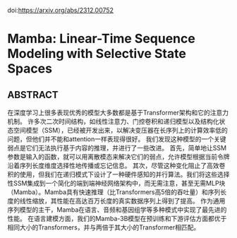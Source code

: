 doi:https://arxiv.org/abs/2312.00752
# Mamba: Linear-Time Sequence Modeling with Selective State Spaces
## ABSTRACT
在深度学习上很多表现优秀的模型大多数都是基于Transformer架构和它的注意力机制。
许多次二次时间结构，如线性注意力、门控卷积和递归模型以及结构化状态空间模型（SSM），已经被开发出来，以解决变压器在长序列上的计算效率低的问题，但他们并不能和attention一样表现得很好。
我们发现这种模型的一个关键弱点是它们无法执行基于内容的推理，并进行了一些改进。
首先，简单地让SSM参数是输入的函数，就可以用离散模态来解决它们的弱点，允许模型根据当前令牌沿着序列长度维度选择性地传播或忘记信息。
其次，尽管这种变化阻止了高效卷积的使用，但我们在递归模式下设计了一种硬件感知的并行算法。我们将这些选择性SSM集成到一个简化的端到端神经网络架构中，而无需注意，甚至无需MLP块（Mamba）。Mamba具有快速推理（比Transformers高5倍的吞吐量）和序列长度的线性缩放，其性能在高达百万长度的真实数据序列上得到了提高。
作为通用序列模型的主干，Mamba在语言、音频和基因组学等多种模式中实现了最先进的性能。
在语言建模方面，我们的Mamba-3B模型在预训练和下游评估方面都优于相同大小的Transformers，并与两倍于其大小的Transformer相匹配。

